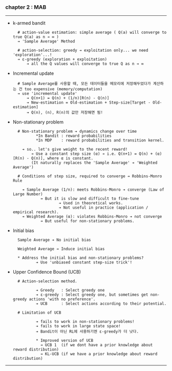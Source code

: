 ### chapter 2 : MAB

---

- k-armed bandit 

        # action-value estimation: simple average ( Q(a) will converge to true Q(a) as n ➔ ∞ )
        ➔ 'Sample Average' Method
  
        # action-selection: greedy ➔ exploitation only... we need 'exploration'...!  
        ➔ ε-greedy (exploration + exploitation)
            ➔ all the Q values will converge to true Q as n ➔ ∞

- Incremental update

        # Sample Average를 사용할 때, 모든 데이터들을 메모리에 저장해두었다가 계산하는 건 too expensive (memory/computation)
        ➔ use 'incremental update' 
            ➔ Q(n+1) = Q(n) + (1/n)[R(n) - Q(n)]
            ➔ New-estimation = Old-estimation + Step-size[Target - Old-estimation]
            ➔ Q(n), (n), R(n)의 값만 저장해면 됨!
    

- Non-stationary problem 

        # Non-stationary problem ➔ dynamics change over time
                *In Bandit : reward probabilities
                *In MDP    : reward probabilities and transition kernel.
  
          ➔ so.. let's give weight to the recent reward!
              ➔ Use a constant step size (α) ➔ i.e. Q(n+1) = Q(n) + (α)[R(n) - Q(n)], where α is constant.
              (It naturally replaces the 'Sample Average' ➔ 'Weighted Average')
    
        # Conditions of step size, required to converge ➔ Robbins-Monro Rule

          ➔ Sample Average (1/n): meets Robbins-Monro ➔ converge (Law of Large Number)
                  ➔ But it is slow and difficult to fine-tune
                          ➔ Used in theoretical works.
                          ➔ Not useful in practice (application / empirical research).
          ➔ Weighted Average (α): violates Robbins-Monro ➔ not converge
                  ➔ But useful for non-stationary problems.


- Initial bias

        Sample Average ➔ No initial bias
  
        Weighted Average ➔ Induce initial bias
    
        * Address the initial bias and non-stationary problems?
                ➔ Use 'unbiased constant step-size trick'!


- Upper Confidence Bound (UCB)

        # Action-selection method.
  
                ➔ Greedy   : Select greedy one  
                ➔ ε-greedy : Select greedy one, but sometimes get non-greedy actions 'with no preference'.  
                ➔ UCB      : Select actions according to their potential. 

        # Limitation of UCB

                ➔ fails to work in non-stationary problems!
                ➔ fails to work in large state space!
                ➔ Bandit이 아닌 RL에 사용하기엔 ε-greedy가 더 낫다.
        
                * Improved version of UCB
                  ➔ UCB 1  (if we dont have a prior knowledge about reward distribution)
                  ➔ KL-UCB (if we have a prior knowledge about reward distribution)
        
---

    
    


    

    







    


    
